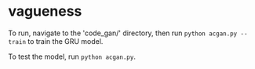 # vagueness

To run, navigate to the 'code_gan/' directory, then run
`python acgan.py --train`
to train the GRU model.

To test the model, run
`python acgan.py`.


